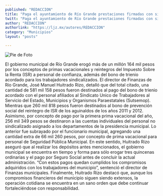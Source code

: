 ```yaml
---
published: "REDACCION"
title: "Paga el ayuntamiento de Río Grande prestaciones firmadas con sindicalizados"
twitt: "Paga el ayuntamiento de Río Grande prestaciones firmadas con sindicalizados"
author: "REDACCION"
authorlink: "https://ljz.mx/autores/REDACCION"
category: "Municipios"
layout: "posts"

---
```


![Pie de Foto](http://i.imgur.com/T6w6C8Wm.jpg)



El gobierno municipal de Río Grande erogó más de un millón 164 mil pesos
por los conceptos de primas vacacionales y reintegros del Impuesto Sobre la
Renta (ISR) a personal de confianza, además del bono de trienio acordado
para los trabajadores sindicalizados.
El director de Finanzas de Río Grande, José Manuel Huitrado Rizo, detalló
que del total citado, una cantidad de 581 mil 158 pesos fueron destinados
al pago del bono de trienio acordado con el personal afiliados al Sindicato
Unico de Trabajadores al Servicio del Estado, Municipios y Organismos
Paraestatales (Sutsemop).
Mientras que 260 mil 818 pesos fueron destinados al bono de prevención
social del reintegro de ISR de los aguinaldos de los años 2011 y 2012.
Asimismo, por concepto de pago por la primera prima vacacional del año, 256
mil 349 pesos se destinaron a las cuentas individuales del personal no
sindicalizado asignado a los departamentos de la presidencia municipal.
Lo anterior fue subrayado por el funcionario municipal, agregando una
cantidad extra de 66 mil 260 pesos, por concepto de prima vacacional para
personal de Seguridad Pública Municipal.
En este sentido, Huitrado Rizo aseguró que al realizar los depósitos antes
mencionados, el gobierno municipal se encuentra en tiempo y forma para sólo
erogar tres quincenas ordinarias y el pago por Seguro Social antes de
concluir la actual administración.
“Con estos pagos quedan cumplidos los compromisos adquiridos con los
trabajadores del municipio”, sentenció el director de Finanzas municipales.
Finalmente, Huitrado Rizo destacó que, aunque los compromisos financieros
del municipio siguen siendo extensos, la operación cotidiana se encuentra
en un sano orden que debe continuar fortaleciéndose con responsabilidad.

